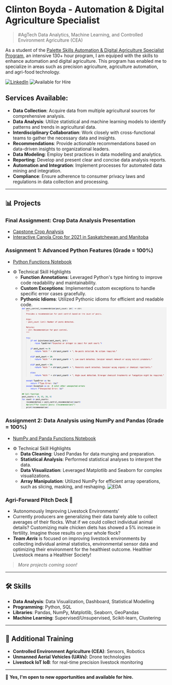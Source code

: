 # Clinton Boyda - Automation & Digital Agriculture Specialist
> #AgTech Data Analytics, Machine Learning, and Controlled Environment Agriculture (CEA)

As a student of the [Palette Skills Automation & Digital Agriculture Specialist Program](https://paletteskills.org/agtech), an intensive 130+ hour program, I am equiped with the skills to enhance automation and digital agriculture. This program has enabled me to specialize in areas such as precision agriculture, agriculture automation, and agri-food technology.

[![LinkedIn](https://img.shields.io/badge/-LinkedIn-blue?style=flat-square&logo=LinkedIn&logoColor=white&link=https://www.linkedin.com/in/clintonboyda/)](https://www.linkedin.com/in/clintonboyda/)
![Available for Hire](https://img.shields.io/badge/-Available%20for%20Hire-green?style=flat-square)

## Services Available:
- **Data Collection**: Acquire data from multiple agricultural sources for comprehensive analysis.
- **Data Analysis**: Utilize statistical and machine learning models to identify patterns and trends in agricultural data.
- **Interdisciplinary Collaboration**: Work closely with cross-functional teams to gather the necessary data and insights.
- **Recommendations**: Provide actionable recommendations based on data-driven insights to organizational leaders.
- **Data Modeling**: Employ best practices in data modelling and analytics.
- **Reporting**: Develop and present clear and concise data analysis reports.
- **Automation and Integration**: Implement processes for automated data mining and integration.
- **Compliance**: Ensure adherence to consumer privacy laws and regulations in data collection and processing.


---

## 📊 Projects

### Final Assignment: Crop Data Analysis Presentation
- [Capstone Crop Analysis](https://github.com/cboyda/AgTech/blob/main/README_capstone.md)
- [Interactive Canola Crop for 2021 in Saskatchewan and Manitoba](https://raw.githack.com/cboyda/AgTech/main/Canola_2021_simplified.html) 

### Assignment 1: Advanced Python Features (Grade = 100%)
- [Python Functions Notebook](https://github.com/cboyda/Palette_Cohort_4/blob/main/Assignments/Assignment_1%262.ipynb)

* ⚙️ Technical Skill Highlights
  - **Function Annotations**: Leveraged Python's type hinting to improve code readability and maintainability.
  - **Custom Exceptions**: Implemented custom exceptions to handle specific error cases gracefully.
  - **Pythonic Idioms**: Utilized Pythonic idioms for efficient and readable code.
![Function Documentation](https://raw.githubusercontent.com/cboyda/AgTech/main/Trainings/assignment_function_documentation.png)

### Assignment 2: Data Analysis using NumPy and Pandas (Grade = 100%)
- [NumPy and Panda Functions Notebook](https://github.com/cboyda/Palette_Cohort_4/blob/main/Assignments/Assinment_3%264.ipynb)

* ⚙️ Technical Skill Highlights
  - **Data Cleaning**: Used Pandas for data munging and preparation.
  - **Statistical Analysis**: Performed statistical analyses to interpret the data.
  - **Data Visualization**: Leveraged Matplotlib and Seaborn for complex visualizations.
  - **Array Manipulation**: Utilized NumPy for efficient array operations, such as slicing, masking, and reshaping.
![EDA](https://raw.githubusercontent.com/cboyda/Palette_Cohort_4/main/Trainings/assignment_EDA.png)

### Agri-Forward Pitch Deck 🐔
- ‘Autonomously Improving Livestock Environments’
- Currently producers are generalizing their data barely able to collect averages of their flocks.  What if we could collect individual animal details? Customizing male chicken diets has showed a 5% increase in fertility.  Imagine those results on your whole flock?
- ***Team Aeris*** is focused on improving livestock environments by collecting individual animal statistics, environmental sensor data and optimizing their environment for the healthiest outcome.  Healthier Livestock means a Healthier Society!

> _More projects coming soon!_

---

## 🛠️ Skills

- **Data Analysis**: Data Visualization, Dashboard, Statistical Modelling
- **Programming**: Python, SQL
- **Libraries**: Pandas, NumPy, Matplotlib, Seaborn, GeoPandas
- **Machine Learning**: Supervised/Unsupervised, Scikit-learn, Clustering

---

## 🚀 Additional Training

- **Controlled Environment Agriculture (CEA)**: Sensors, Robotics
- **Unmanned Aerial Vehicles (UAVs)**: Drone technologies
- **Livestock IoT IoB**: for real-time precision livestock monitoring

---

🌱 **Yes, I'm open to new opportunities and available for hire.**



